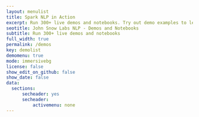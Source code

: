 ```yaml
---
layout: menulist
title: Spark NLP in Action
excerpt: Run 300+ live demos and notebooks. Try out demo examples to learn and practice various NLP features offered by Spark NLP.
seotitle: John Snow Labs NLP - Demos and Notebooks
subtitle: Run 300+ live demos and notebooks
full_width: true
permalink: /demos
key: demolist
demomenu: true
mode: immersivebg
license: false
show_edit_on_github: false
show_date: false
data:
  sections:  
      secheader: yes
      secheader:
          activemenu: none  
---
```





